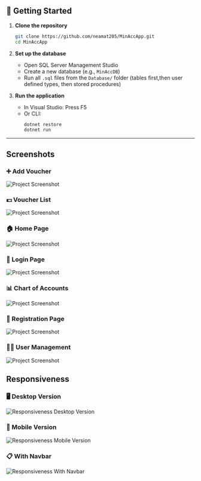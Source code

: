 ## 🚀 Getting Started

1. **Clone the repository**

   ```bash
   git clone https://github.com/neamat205/MinAccApp.git
   cd MinAccApp
   ```

2. **Set up the database**

   - Open SQL Server Management Studio
   - Create a new database (e.g., `MinAccDB`)
   - Run all `.sql` files from the `Database/` folder (tables first,then user defined types, then stored procedures)



4. **Run the application**
   - In Visual Studio: Press F5
   - Or CLI:
     ```bash
     dotnet restore
     dotnet run
     ```

---

## Screenshots

### ➕ Add Voucher

![Project Screenshot](images/add-voucher.png)

### 💵 Voucher List

![Project Screenshot](images/voucher-list.png)

### 🏠 Home Page

![Project Screenshot](images/home.png)

### 🔐 Login Page

![Project Screenshot](images/login.png)

### 📊 Chart of Accounts

![Project Screenshot](images/manage-coa.png)

### 🔐 Registration Page

![Project Screenshot](images/registration.png)

### 🧑‍💼 User Management

![Project Screenshot](images/user-management.png)

## Responsiveness

### 🖥️ Desktop Version
![Responsiveness Desktop Version](images/responsiveness-destop-version.png)

### 📱 Mobile Version
![Responsiveness Mobile Version](images/responsiveness-mobile-version.png)

### 📋 With Navbar
![Responsiveness With Navbar](images/responsiveness-with-navbar.png)
